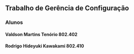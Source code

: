## Trabalho de Gerência de Configuração

### Alunos
#### Valdson Martins Tenório 802.402
#### Rodrigo Hideyuki Kawakami 802.410